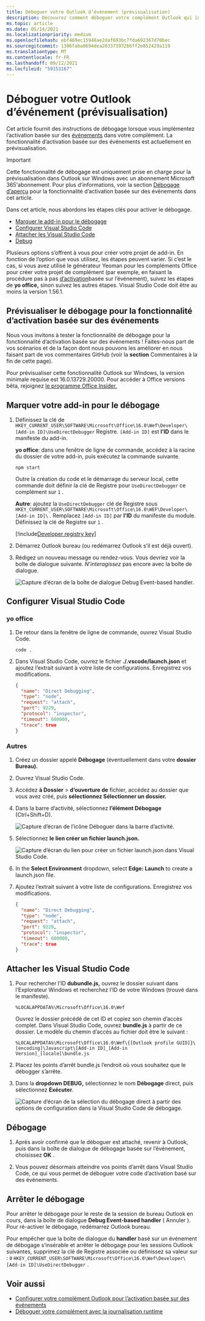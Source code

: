 ```yaml
---
title: Déboguer votre Outlook d’événement (prévisualisation)
description: Découvrez comment déboguer votre complément Outlook qui implémente l’activation basée sur des événements.
ms.topic: article
ms.date: 05/14/2021
ms.localizationpriority: medium
ms.openlocfilehash: ebf469ec15948ae2daf693bc7fda692367d70bec
ms.sourcegitcommit: 1306faba8694dea203373972b6ff2e852429a119
ms.translationtype: MT
ms.contentlocale: fr-FR
ms.lasthandoff: 09/12/2021
ms.locfileid: "59153167"
---
```

# <a name="debug-your-event-based-outlook-add-in-preview"></a>Déboguer votre Outlook d’événement (prévisualisation)

Cet article fournit des instructions de débogage lorsque vous implémentez l’activation basée sur des [événements](autolaunch.md) dans votre complément. La fonctionnalité d’activation basée sur des événements est actuellement en prévisualisation.

> [!IMPORTANT]
> Cette fonctionnalité de débogage est uniquement prise en charge pour la prévisualisation dans Outlook sur Windows avec un abonnement Microsoft 365'abonnement. Pour plus d’informations, voir la section [Débogage d’aperçu](#preview-debugging-for-the-event-based-activation-feature) pour la fonctionnalité d’activation basée sur des événements dans cet article.

Dans cet article, nous abordons les étapes clés pour activer le débogage.

- [Marquer le add-in pour le débogage](#mark-your-add-in-for-debugging)
- [Configurer Visual Studio Code](#configure-visual-studio-code)
- [Attacher les Visual Studio Code](#attach-visual-studio-code)
- [Debug](#debug)

Plusieurs options s’offrent à vous pour créer votre projet de add-in. En fonction de l’option que vous utilisez, les étapes peuvent varier. Si c’est le cas, si vous avez utilisé le générateur Yeoman pour les compléments Office pour créer votre projet de complément (par exemple, en  faisant la procédure pas à pas [d’activation](autolaunch.md)basée sur l’événement), suivez les étapes de **yo office,** sinon suivez les autres étapes. Visual Studio Code doit être au moins la version 1.56.1.

## <a name="preview-debugging-for-the-event-based-activation-feature"></a>Prévisualiser le débogage pour la fonctionnalité d’activation basée sur des événements

Nous vous invitons à tester la fonctionnalité de débogage pour la fonctionnalité d’activation basée sur des événements ! Faites-nous part de vos scénarios et de la façon dont nous pouvons les améliorer en nous faisant part de vos commentaires GitHub (voir la **section** Commentaires à la fin de cette page).

Pour prévisualiser cette fonctionnalité Outlook sur Windows, la version minimale requise est 16.0.13729.20000. Pour accéder à Office versions bêta, rejoignez [le programme Office Insider.](https://insider.office.com)

## <a name="mark-your-add-in-for-debugging"></a>Marquer votre add-in pour le débogage

1. Définissez la clé de `HKEY_CURRENT_USER\SOFTWARE\Microsoft\Office\16.0\Wef\Developer\[Add-in ID]\UseDirectDebugger` Registre. `[Add-in ID]` est **l’ID** dans le manifeste du add-in.

    **yo office**: dans une fenêtre de ligne de commande, accédez à la racine du dossier de votre add-in, puis exécutez la commande suivante.

    ```command&nbsp;line
    npm start
    ```

    Outre la création du code et le démarrage du serveur local, cette commande doit définir la clé de Registre pour `UseDirectDebugger` ce complément sur `1` .

    **Autre**: ajoutez la `UseDirectDebugger` clé de Registre sous `HKEY_CURRENT_USER\SOFTWARE\Microsoft\Office\16.0\WEF\Developer\[Add-in ID]\` . Remplacez `[Add-in ID]` par **l’ID** du manifeste du module. Définissez la clé de Registre sur `1` .

    [!include[Developer registry key](../includes/developer-registry-key.md)]

1. Démarrez Outlook bureau (ou redémarrez Outlook s’il est déjà ouvert).
1. Rédigez un nouveau message ou rendez-vous. Vous devriez voir la boîte de dialogue suivante. *N’interagissez* pas encore avec la boîte de dialogue.

    ![Capture d’écran de la boîte de dialogue Debug Event-based handler.](../images/outlook-win-autolaunch-debug-dialog.png)

## <a name="configure-visual-studio-code"></a>Configurer Visual Studio Code

### <a name="yo-office"></a>yo office

1. De retour dans la fenêtre de ligne de commande, ouvrez Visual Studio Code.

    ```command&nbsp;line
    code .
    ```

1. Dans Visual Studio Code, ouvrez le fichier **./.vscode/launch.json** et ajoutez l’extrait suivant à votre liste de configurations. Enregistrez vos modifications.

    ```json
    {
      "name": "Direct Debugging",
      "type": "node",
      "request": "attach",
      "port": 9229,
      "protocol": "inspector",
      "timeout": 600000,
      "trace": true
    }
    ```

### <a name="other"></a>Autres

1. Créez un dossier appelé **Débogage** (éventuellement dans votre **dossier Bureau).**
1. Ouvrez Visual Studio Code.
1. Accédez **à Dossier**  >  **d’ouverture de** fichier, accédez au dossier que vous avez créé, puis **sélectionnez Sélectionner un dossier.**
1. Dans la barre d’activité, sélectionnez **l’élément Débogage** (Ctrl+Shift+D).

    ![Capture d’écran de l’icône Déboguer dans la barre d’activité.](../images/vs-code-debug.png)

1. Sélectionnez **le lien créer un fichier launch.json.**

    ![Capture d’écran du lien pour créer un fichier launch.json dans Visual Studio Code.](../images/vs-code-create-launch.json.png)

1. In the **Select Environment** dropdown, select **Edge: Launch** to create a launch.json file.
1. Ajoutez l’extrait suivant à votre liste de configurations. Enregistrez vos modifications.

    ```json
    {
      "name": "Direct Debugging",
      "type": "node",
      "request": "attach",
      "port": 9229,
      "protocol": "inspector",
      "timeout": 600000,
      "trace": true
    }
    ```

## <a name="attach-visual-studio-code"></a>Attacher les Visual Studio Code

1. Pour rechercher l’ID **dubundle.js,** ouvrez le dossier suivant dans l’Explorateur Windows et recherchez l’ID de votre Windows (trouvé dans le manifeste). 

    ```text
    %LOCALAPPDATA%\Microsoft\Office\16.0\Wef
    ```

    Ouvrez le dossier précédé de cet ID et copiez son chemin d’accès complet. Dans Visual Studio Code, ouvrez **bundle.js** à partir de ce dossier. Le modèle du chemin d’accès au fichier doit être le suivant :

    `%LOCALAPPDATA%\Microsoft\Office\16.0\Wef\{[Outlook profile GUID]}\[encoding]\Javascript\[Add-in ID]_[Add-in Version]_[locale]\bundle.js`

1. Placez les points d’arrêt bundle.js l’endroit où vous souhaitez que le débogger s’arrête.
1. Dans la **dropdown DEBUG,** sélectionnez le nom **Débogage** direct, puis sélectionnez **Exécuter**.

    ![Capture d’écran de la sélection du débogage direct à partir des options de configuration dans la Visual Studio Code de débogage.](../images/outlook-win-autolaunch-debug-vsc.png)

## <a name="debug"></a>Débogage

1. Après avoir confirmé que le déboguer est attaché, revenir  à Outlook, puis dans la boîte de dialogue de débogage basée sur l’événement, choisissez **OK** .

1. Vous pouvez désormais atteindre vos points d’arrêt dans Visual Studio Code, ce qui vous permet de déboguer votre code d’activation basé sur des événements.

## <a name="stop-debugging"></a>Arrêter le débogage

Pour arrêter le débogage pour le reste de la session de bureau Outlook en cours, dans la boîte de dialogue **Debug Event-based handler** ( Annuler ). Pour ré-activer le débogage, redémarrez Outlook bureau.

Pour empêcher que la boîte de dialogue du **handler** basé sur un événement de débogage s’insérable et arrêter le débogage pour les sessions Outlook suivantes, supprimez la clé de Registre associée ou définissez sa valeur sur : `0` `HKEY_CURRENT_USER\SOFTWARE\Microsoft\Office\16.0\Wef\Developer\[Add-in ID]\UseDirectDebugger` .

## <a name="see-also"></a>Voir aussi

- [Configurer votre complément Outlook pour l’activation basée sur des événements](autolaunch.md)
- [Déboguer votre complément avec la journalisation runtime](../testing/runtime-logging.md#runtime-logging-on-windows)
